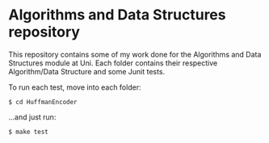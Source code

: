 # Algorithms and Data Structures repository

This repository contains some of my work done for the Algorithms and Data Structures module at Uni. Each folder contains their respective Algorithm/Data Structure and some Junit tests.

To run each test, move into each folder:
```
$ cd HuffmanEncoder
```
...and just run:
```
$ make test
```
